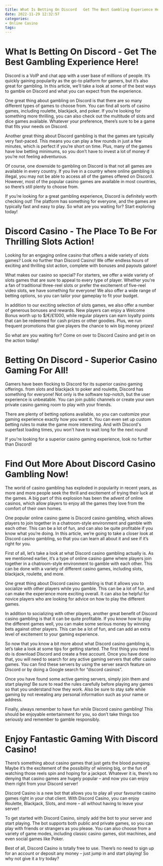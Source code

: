 ```yaml
---
title: What Is Betting On Discord   Get The Best Gambling Experience Here!
date: 2022-11-29 12:32:57
categories:
- Online Casino
tags:
---
```



#  What Is Betting On Discord - Get The Best Gambling Experience Here!

Discord is a VoIP and chat app with a user base of millions of people. It’s quickly gaining popularity as the go-to platform for gamers, but it’s also great for gambling. In this article, we’ll take a look at some of the best ways to gamble on Discord and what you can expect from the experience.

One great thing about gambling on Discord is that there are so many different types of games to choose from. You can find all sorts of casino games, including roulette, blackjack, and poker. If you’re looking for something more thrilling, you can also check out the multitude of slots and dice games available. Whatever your preference, there’s sure to be a game that fits your needs on Discord.

Another great thing about Discord gambling is that the games are typically very fast-paced. This means you can play a few rounds in just a few minutes, which is perfect if you’re short on time. Plus, many of the games have low betting minimums, so you don’t have to invest a lot of money if you’re not feeling adventurous.

Of course, one downside to gambling on Discord is that not all games are available in every country. If you live in a country where online gambling is illegal, you may not be able to access all of the games offered on Discord. However, most of the popular casino games are available in most countries, so there’s still plenty to choose from.

If you’re looking for a great gambling experience, Discord is definitely worth checking out! The platform has something for everyone, and the games are typically fast and easy to play. So what are you waiting for? Start exploring today!

#  Discord Casino - The Place To Be For Thrilling Slots Action!

Looking for an engaging online casino that offers a wide variety of slots games? Look no further than Discord Casino! We offer endless hours of exciting and thrilling slot action, complete with bonuses and payouts galore!

What makes our casino so special? For starters, we offer a wide variety of slots games that are sure to appeal to every type of player. Whether you're a fan of traditional three-reel slots or prefer the excitement of five-reel video slots, we have something for everyone! We also offer a wide range of betting options, so you can tailor your gameplay to fit your budget.

In addition to our exciting selection of slots games, we also offer a number of generous bonuses and rewards. New players can enjoy a Welcome Bonus worth up to $/€/£1000, while regular players can earn loyalty points that can be redeemed for cash prizes or other goodies. Plus, we run frequent promotions that give players the chance to win big money prizes!

So what are you waiting for? Come on over to Discord Casino and get in on the action today!

#  Betting On Discord - Superior Casino Gaming For All!

Gamers have been flocking to Discord for its superior casino gaming offerings. from slots and blackjack to poker and roulette, Discord has something for everyone! Not only is the software top-notch, but the user experience is unbeatable. You can join public channels or create your own private casino gaming room to play with your friends.

There are plenty of betting options available, so you can customize your gaming experience exactly how you want it. You can even set up custom betting rules to make the game more interesting. And with Discord's superfast loading times, you won't have to wait long for the next round!

If you're looking for a superior casino gaming experience, look no further than Discord!

#  Find Out More About Discord Casino Gambling Now!

The world of casino gambling has exploded in popularity in recent years, as more and more people seek the thrill and excitement of trying their luck at the games. A big part of this explosion has been the advent of online casinos, which allow players to enjoy all the games they love from the comfort of their own homes.

One popular online casino game is Discord casino gambling, which allows players to join together in a chatroom-style environment and gamble with each other. This can be a lot of fun, and can also be quite profitable if you know what you’re doing. In this article, we’re going to take a closer look at Discord casino gambling, so that you can learn all about it and see if it’s right for you.

First of all, let’s take a look at what Discord casino gambling actually is. As we mentioned earlier, it’s a type of online casino game where players join together in a chatroom-style environment to gamble with each other. This can be done with a variety of different casino games, including slots, blackjack, roulette, and more.

One great thing about Discord casino gambling is that it allows you to socialize with other players while you gamble. This can be a lot of fun, and can make the experience more exciting overall. It can also be helpful for novice players who are looking for advice on how to play the different games.

In addition to socializing with other players, another great benefit of Discord casino gambling is that it can be quite profitable. If you know how to play the different games well, you can make some serious money by winning bets against other players. This can be a lot of fun, and can add an extra level of excitement to your gaming experience.

So now that you know a bit more about what Discord casino gambling is, let’s take a look at some tips for getting started. The first thing you need to do is download Discord and create a free account. Once you have done that, you will need to search for any active gaming servers that offer casino games. You can find these servers by using the server search feature on Discord or by doing a Google search for “discord casinos”.

Once you have found some active gaming servers, simply join them and start playing! Be sure to read the rules carefully before playing any games so that you understand how they work. Also be sure to stay safe while gaming by not revealing any personal information such as your name or address.

Finally, always remember to have fun while Discord casino gambling! This should be enjoyable entertainment for you, so don’t take things too seriously and remember to gamble responsibly.

#  Enjoy Fantastic Gaming With Discord Casino!

There’s something about casino games that just gets the blood pumping. Maybe it’s the excitement of the possibility of winning big, or the fun of watching those reels spin and hoping for a jackpot. Whatever it is, there’s no denying that casino games are hugely popular – and now you can enjoy them right from your Discord server!

Discord Casino is a new bot that allows you to play all your favourite casino games right in your chat client. With Discord Casino, you can enjoy Roulette, Blackjack, Slots, and more – all without having to leave your server!

To get started with Discord Casino, simply add the bot to your server and start playing. The bot supports both public and private games, so you can play with friends or strangers as you please. You can also choose from a variety of game modes, including classic casino games, slot machines, and even social games like Poker.

Best of all, Discord Casino is totally free to use. There’s no need to sign up for an account or deposit any money – just jump in and start playing! So why not give it a try today?